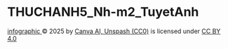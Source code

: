 # THUCHANH5_Nh-m2_TuyetAnh

<a href="https://www.canva.com/design/DAG11ipAvFY/R4bLLqfwZyf0b5bk3igHMQ/view?utm_content=DAG11ipAvFY&utm_campaign=designshare&utm_medium=link2&utm_source=uniquelinks&utlId=h6d0b0d97ee">infographic </a> © 2025 by <a href="https://github.com/anhb2505821-web/Thuchanh05_TuyetAnh.git">Canva AI, Unspash (CC0)</a> is licensed under <a href="https://creativecommons.org/licenses/by/4.0/">CC BY 4.0</a><img src="https://mirrors.creativecommons.org/presskit/icons/cc.svg" alt="" style="max-width: 1em;max-height:1em;margin-left: .2em;"><img src="https://mirrors.creativecommons.org/presskit/icons/by.svg" alt="" style="max-width: 1em;max-height:1em;margin-left: .2em;">

